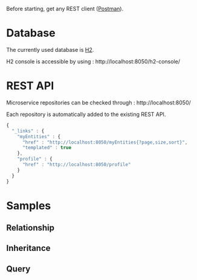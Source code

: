 Before starting, get any REST client ([Postman](https://www.getpostman.com/)).

# Database

The currently used database is [H2](http://www.h2database.com/).

H2 console is accessible by using : http://localhost:8050/h2-console/

# REST API

Microservice repositories can be checked through : http://localhost:8050/

Each repository is automatically added to the existing REST API.

```javascript
{
  "_links" : {
    "myEntities" : {
      "href" : "http://localhost:8050/myEntities{?page,size,sort}",
      "templated" : true
    },
    "profile" : {
      "href" : "http://localhost:8050/profile"
    }
  }
}
```

# Samples

## Relationship

## Inheritance

## Query
